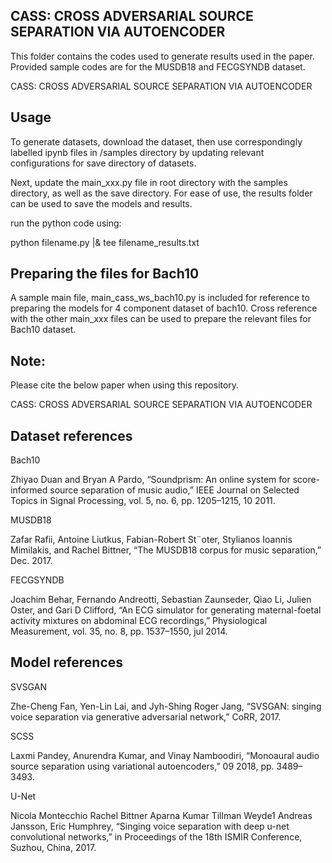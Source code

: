 ## CASS: CROSS ADVERSARIAL SOURCE SEPARATION VIA AUTOENCODER

This folder contains the codes used to generate results used in the paper. Provided sample codes are for the MUSDB18 and FECGSYNDB dataset.

CASS: CROSS ADVERSARIAL SOURCE SEPARATION VIA AUTOENCODER

## Usage

To generate datasets, download the dataset, then use correspondingly labelled ipynb files in /samples directory by updating relevant configurations for save directory of datasets.

Next, update the main_xxx.py file in root directory with the samples directory, as well as the save directory. For ease of use, the results folder can be used to save the models and results.

run the python code using:

python filename.py |& tee filename_results.txt

## Preparing the files for Bach10

A sample main file, main_cass_ws_bach10.py is included for reference to preparing the models for 4 component dataset of bach10. Cross reference with the other main_xxx files can be used to prepare the relevant files for Bach10 dataset.

## Note:

Please cite the below paper when using this repository.

CASS: CROSS ADVERSARIAL SOURCE SEPARATION VIA AUTOENCODER

## Dataset references

Bach10

Zhiyao Duan and Bryan A Pardo, “Soundprism: An online system for score-informed source separation of music audio,” IEEE Journal on Selected Topics in Signal Processing, vol. 5, no. 6, pp. 1205–1215, 10 2011.

MUSDB18

Zafar Rafii, Antoine Liutkus, Fabian-Robert St¨oter, Stylianos Ioannis Mimilakis, and Rachel Bittner, “The MUSDB18 corpus for music separation,” Dec. 2017.

FECGSYNDB

Joachim Behar, Fernando Andreotti, Sebastian Zaunseder, Qiao Li, Julien Oster, and Gari D Clifford, “An ECG simulator for generating maternal-foetal activity mixtures on abdominal ECG recordings,” Physiological Measurement, vol. 35, no. 8, pp. 1537–1550, jul 2014.

## Model references

SVSGAN

Zhe-Cheng Fan, Yen-Lin Lai, and Jyh-Shing Roger Jang, “SVSGAN: singing voice separation via generative adversarial network,” CoRR, 2017.

SCSS

Laxmi Pandey, Anurendra Kumar, and Vinay Namboodiri, “Monoaural audio source separation using variational autoencoders,” 09 2018, pp. 3489–3493.

U-Net

Nicola Montecchio Rachel Bittner Aparna Kumar Tillman Weyde1 Andreas Jansson, Eric Humphrey, “Singing voice separation with deep u-net convolutional networks,” in Proceedings of the 18th ISMIR Conference, Suzhou, China, 2017.